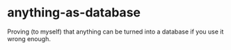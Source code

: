# anything-as-database
Proving (to myself) that anything can be turned into a database if you use it wrong enough.
